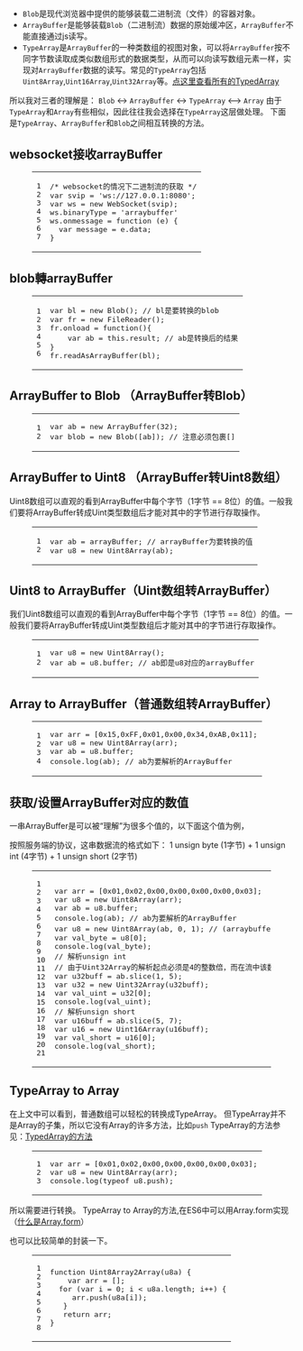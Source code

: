 
## 

*   `Blob`是现代浏览器中提供的能够装载二进制流（文件）的容器对象。
*   `ArrayBuffer`是能够装载`Blob`（二进制流）数据的原始缓冲区，`ArrayBuffer`不能直接通过js读写。
*   `TypeArray`是`ArrayBuffer`的一种类数组的视图对象，可以将`ArrayBuffer`按不同字节数读取成类似数组形式的数据类型，从而可以向读写数组元素一样，实现对`ArrayBuffer`数据的读写。常见的`TypeArray`包括`Uint8Array`,`Uint16Array`,`Uint32Array`等。[点这里查看所有的TypedArray](https://developer.mozilla.org/en-US/docs/Web/JavaScript/Reference/Global_Objects/TypedArray)

所以我对三者的理解是： `Blob` &lt;-&gt; `ArrayBuffer` &lt;-&gt; `TypeArray` &lt;—-&gt; `Array`
由于`TypeArray`和`Array`有些相似，因此往往我会选择在`TypeArray`这层做处理。
下面是`TypeArray`、`ArrayBuffer`和`Blob`之间相互转换的方法。

## [](#websocket接收arrayBuffer "websocket接收arrayBuffer")websocket接收arrayBuffer
<figure class="highlight js"><table><tbody><tr><td class="gutter"><pre><div class="line">1</div><div class="line">2</div><div class="line">3</div><div class="line">4</div><div class="line">5</div><div class="line">6</div><div class="line">7</div></pre></td><td class="code"><pre><div class="line"><span class="comment">/* websocket的情况下二进制流的获取 */</span></div><div class="line"><span class="keyword">var</span> svip = <span class="string">'ws://127.0.0.1:8080'</span>;</div><div class="line"><span class="keyword">var</span> ws = <span class="keyword">new</span> WebSocket(svip);</div><div class="line">ws.binaryType = <span class="string">'arraybuffer'</span></div><div class="line">ws.onmessage = <span class="function"><span class="keyword">function</span> (<span class="params">e</span>) </span>{</div><div class="line">	<span class="keyword">var</span> message = e.data;</div><div class="line">}</div></pre></td></tr></tbody></table></figure>

## [](#blob轉arrayBuffer "blob轉arrayBuffer")blob轉arrayBuffer
<figure class="highlight js"><table><tbody><tr><td class="gutter"><pre><div class="line">1</div><div class="line">2</div><div class="line">3</div><div class="line">4</div><div class="line">5</div><div class="line">6</div></pre></td><td class="code"><pre><div class="line"><span class="keyword">var</span> bl = <span class="keyword">new</span> Blob(); <span class="comment">// bl是要转换的blob</span></div><div class="line"><span class="keyword">var</span> fr = <span class="keyword">new</span> FileReader();</div><div class="line">fr.onload = <span class="function"><span class="keyword">function</span>(<span class="params"></span>)</span>{</div><div class="line">	<span class="keyword">var</span> ab = <span class="keyword">this</span>.result; <span class="comment">// ab是转换后的结果</span></div><div class="line">}</div><div class="line">fr.readAsArrayBuffer(bl);</div></pre></td></tr></tbody></table></figure>

## [](#ArrayBuffer-to-Blob-（ArrayBuffer转Blob） "ArrayBuffer to Blob （ArrayBuffer转Blob）")ArrayBuffer to Blob （ArrayBuffer转Blob）
<figure class="highlight js"><table><tbody><tr><td class="gutter"><pre><div class="line">1</div><div class="line">2</div></pre></td><td class="code"><pre><div class="line"><span class="keyword">var</span> ab = <span class="keyword">new</span> <span class="built_in">ArrayBuffer</span>(<span class="number">32</span>);</div><div class="line"><span class="keyword">var</span> blob = <span class="keyword">new</span> Blob([ab]); <span class="comment">// 注意必须包裹[]</span></div></pre></td></tr></tbody></table></figure>

## [](#ArrayBuffer-to-Uint8-（ArrayBuffer转Uint8数组） "ArrayBuffer to Uint8 （ArrayBuffer转Uint8数组）")ArrayBuffer to Uint8 （ArrayBuffer转Uint8数组）

Uint8数组可以直观的看到ArrayBuffer中每个字节（1字节 == 8位）的值。一般我们要将ArrayBuffer转成Uint类型数组后才能对其中的字节进行存取操作。

<figure class="highlight js"><table><tbody><tr><td class="gutter"><pre><div class="line">1</div><div class="line">2</div></pre></td><td class="code"><pre><div class="line"><span class="keyword">var</span> ab = arrayBuffer; <span class="comment">// arrayBuffer为要转换的值</span></div><div class="line"><span class="keyword">var</span> u8 = <span class="keyword">new</span> <span class="built_in">Uint8Array</span>(ab);</div></pre></td></tr></tbody></table></figure>

## [](#Uint8-to-ArrayBuffer（Uint数组转ArrayBuffer） "Uint8 to ArrayBuffer（Uint数组转ArrayBuffer）")Uint8 to ArrayBuffer（Uint数组转ArrayBuffer）

我们Uint8数组可以直观的看到ArrayBuffer中每个字节（1字节 == 8位）的值。一般我们要将ArrayBuffer转成Uint类型数组后才能对其中的字节进行存取操作。

<figure class="highlight js"><table><tbody><tr><td class="gutter"><pre><div class="line">1</div><div class="line">2</div></pre></td><td class="code"><pre><div class="line"><span class="keyword">var</span> u8 = <span class="keyword">new</span> <span class="built_in">Uint8Array</span>();</div><div class="line"><span class="keyword">var</span> ab = u8.buffer; <span class="comment">// ab即是u8对应的arrayBuffer</span></div></pre></td></tr></tbody></table></figure>

## [](#Array-to-ArrayBuffer（普通数组转ArrayBuffer） "Array to ArrayBuffer（普通数组转ArrayBuffer）")Array to ArrayBuffer（普通数组转ArrayBuffer）
<figure class="highlight js"><table><tbody><tr><td class="gutter"><pre><div class="line">1</div><div class="line">2</div><div class="line">3</div><div class="line">4</div></pre></td><td class="code"><pre><div class="line"><span class="keyword">var</span> arr = [<span class="number">0x15</span>,<span class="number">0xFF</span>,<span class="number">0x01</span>,<span class="number">0x00</span>,<span class="number">0x34</span>,<span class="number">0xAB</span>,<span class="number">0x11</span>];</div><div class="line"><span class="keyword">var</span> u8 = <span class="keyword">new</span> <span class="built_in">Uint8Array</span>(arr);</div><div class="line"><span class="keyword">var</span> ab = u8.buffer;</div><div class="line"><span class="built_in">console</span>.log(ab); <span class="comment">// ab为要解析的ArrayBuffer</span></div></pre></td></tr></tbody></table></figure>

## [](#获取-设置ArrayBuffer对应的数值 "获取/设置ArrayBuffer对应的数值")获取/设置ArrayBuffer对应的数值

一串ArrayBuffer是可以被“理解”为很多个值的，以下面这个值为例，

按照服务端的协议，这串数据流的格式如下：
1 unsign byte (1字节) + 1 unsign int (4字节) + 1 unsign short (2字节)

<figure class="highlight js"><table><tbody><tr><td class="gutter"><pre><div class="line">1</div><div class="line">2</div><div class="line">3</div><div class="line">4</div><div class="line">5</div><div class="line">6</div><div class="line">7</div><div class="line">8</div><div class="line">9</div><div class="line">10</div><div class="line">11</div><div class="line">12</div><div class="line">13</div><div class="line">14</div><div class="line">15</div><div class="line">16</div><div class="line">17</div><div class="line">18</div><div class="line">19</div><div class="line">20</div><div class="line">21</div></pre></td><td class="code"><pre><div class="line"><span class="keyword">var</span> arr = [<span class="number">0x01</span>,<span class="number">0x02</span>,<span class="number">0x00</span>,<span class="number">0x00</span>,<span class="number">0x00</span>,<span class="number">0x00</span>,<span class="number">0x03</span>];</div><div class="line"><span class="keyword">var</span> u8 = <span class="keyword">new</span> <span class="built_in">Uint8Array</span>(arr);</div><div class="line"><span class="keyword">var</span> ab = u8.buffer;</div><div class="line"><span class="built_in">console</span>.log(ab); <span class="comment">// ab为要解析的ArrayBuffer</span></div><div class="line"></div><div class="line"><span class="keyword">var</span> u8 = <span class="keyword">new</span> <span class="built_in">Uint8Array</span>(ab, <span class="number">0</span>, <span class="number">1</span>); <span class="comment">// (arraybuffer, 字节解析的起点, 解析的长度)</span></div><div class="line"><span class="keyword">var</span> val_byte = u8[<span class="number">0</span>];</div><div class="line"><span class="built_in">console</span>.log(val_byte);</div><div class="line"></div><div class="line"><span class="comment">// 解析unsign int</span></div><div class="line"><span class="comment">// 由于Uint32Array的解析起点必须是4的整数倍，而在流中该数据的起点是1，所以选择先“裁剪”(slice)出要解析的流片段，再用Uint32去解析该片段</span></div><div class="line"><span class="keyword">var</span> u32buff = ab.slice(<span class="number">1</span>, <span class="number">5</span>);</div><div class="line"><span class="keyword">var</span> u32 = <span class="keyword">new</span> <span class="built_in">Uint32Array</span>(u32buff);</div><div class="line"><span class="keyword">var</span> val_uint = u32[<span class="number">0</span>];</div><div class="line"><span class="built_in">console</span>.log(val_uint);</div><div class="line"></div><div class="line"><span class="comment">// 解析unsign short</span></div><div class="line"><span class="keyword">var</span> u16buff = ab.slice(<span class="number">5</span>, <span class="number">7</span>);</div><div class="line"><span class="keyword">var</span> u16 = <span class="keyword">new</span> <span class="built_in">Uint16Array</span>(u16buff);</div><div class="line"><span class="keyword">var</span> val_short = u16[<span class="number">0</span>];</div><div class="line"><span class="built_in">console</span>.log(val_short);</div></pre></td></tr></tbody></table></figure>

## [](#TypeArray-to-Array "TypeArray to Array")TypeArray to Array

在上文中可以看到，普通数组可以轻松的转换成TypeArray。
但TypeArray并不是Array的子集，所以它没有Array的许多方法，比如`push`
TypeArray的方法参见：[TypedArray的方法](https://developer.mozilla.org/en-US/docs/Web/JavaScript/Reference/Global_Objects/TypedArray)

<figure class="highlight js"><table><tbody><tr><td class="gutter"><pre><div class="line">1</div><div class="line">2</div><div class="line">3</div></pre></td><td class="code"><pre><div class="line"><span class="keyword">var</span> arr = [<span class="number">0x01</span>,<span class="number">0x02</span>,<span class="number">0x00</span>,<span class="number">0x00</span>,<span class="number">0x00</span>,<span class="number">0x00</span>,<span class="number">0x03</span>];</div><div class="line"><span class="keyword">var</span> u8 = <span class="keyword">new</span> <span class="built_in">Uint8Array</span>(arr);</div><div class="line"><span class="built_in">console</span>.log(<span class="keyword">typeof</span> u8.push);</div></pre></td></tr></tbody></table></figure>

所以需要进行转换。
TypeArray to Array的方法,在ES6中可以用Array.form实现 （[什么是Array.form](https://developer.mozilla.org/en-US/docs/Web/JavaScript/Reference/Global_Objects/Array/from)）

也可以比较简单的封装一下。

<figure class="highlight js"><table><tbody><tr><td class="gutter"><pre><div class="line">1</div><div class="line">2</div><div class="line">3</div><div class="line">4</div><div class="line">5</div><div class="line">6</div><div class="line">7</div><div class="line">8</div></pre></td><td class="code"><pre><div class="line"></div><div class="line"><span class="function"><span class="keyword">function</span> <span class="title">Uint8Array2Array</span>(<span class="params">u8a</span>) </span>{</div><div class="line">	<span class="keyword">var</span> arr = [];</div><div class="line">	<span class="keyword">for</span> (<span class="keyword">var</span> i = <span class="number">0</span>; i &lt; u8a.length; i++) {</div><div class="line">		arr.push(u8a[i]);</div><div class="line">	}</div><div class="line">	<span class="keyword">return</span> arr;</div><div class="line">}</div></pre></td></tr></tbody></table></figure></div>